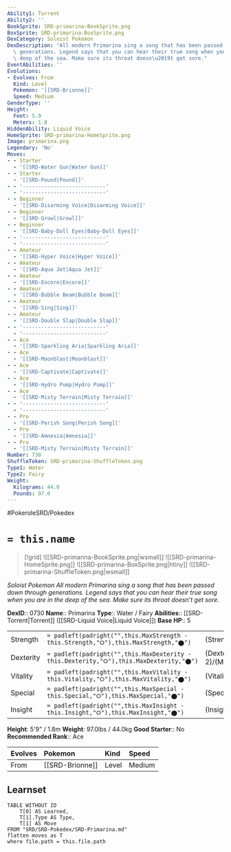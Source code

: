 ```yaml
---
Ability1: Torrent
Ability2: ''
BookSprite: SRD-primarina-BookSprite.png
BoxSprite: SRD-primarina-BoxSprite.png
DexCategory: Soloist Pokemon
DexDescription: "All modern Primarina sing a song that has been passed down through\
  \ generations. Legend says that you can hear their true song when you are in the\
  \ deep of the sea. Make sure its throat doesn\u2019t get sore."
EventAbilities: ''
Evolutions:
- Evolves: From
  Kind: Level
  Pokemon: '[[SRD-Brionne]]'
  Speed: Medium
GenderType: ''
Height:
  Feet: 5.9
  Meters: 1.8
HiddenAbility: Liquid Voice
HomeSprite: SRD-primarina-HomeSprite.png
Image: primarina.png
Legendary: 'No'
Moves:
- - Starter
  - '[[SRD-Water Gun|Water Gun]]'
- - Starter
  - '[[SRD-Pound|Pound]]'
- - '---------------------------'
  - '---------------------------'
- - Beginner
  - '[[SRD-Disarming Voice|Disarming Voice]]'
- - Beginner
  - '[[SRD-Growl|Growl]]'
- - Beginner
  - '[[SRD-Baby-Doll Eyes|Baby-Doll Eyes]]'
- - '---------------------------'
  - '---------------------------'
- - Amateur
  - '[[SRD-Hyper Voice|Hyper Voice]]'
- - Amateur
  - '[[SRD-Aqua Jet|Aqua Jet]]'
- - Amateur
  - '[[SRD-Encore|Encore]]'
- - Amateur
  - '[[SRD-Bubble Beam|Bubble Beam]]'
- - Amateur
  - '[[SRD-Sing|Sing]]'
- - Amateur
  - '[[SRD-Double Slap|Double Slap]]'
- - '---------------------------'
  - '---------------------------'
- - Ace
  - '[[SRD-Sparkling Aria|Sparkling Aria]]'
- - Ace
  - '[[SRD-Moonblast|Moonblast]]'
- - Ace
  - '[[SRD-Captivate|Captivate]]'
- - Ace
  - '[[SRD-Hydro Pump|Hydro Pump]]'
- - Ace
  - '[[SRD-Misty Terrain|Misty Terrain]]'
- - '---------------------------'
  - '---------------------------'
- - Pro
  - '[[SRD-Perish Song|Perish Song]]'
- - Pro
  - '[[SRD-Amnesia|Amnesia]]'
- - Pro
  - '[[SRD-Misty Terrain|Misty Terrain]]'
Number: 730
ShuffleToken: SRD-primarina-ShuffleToken.png
Type1: Water
Type2: Fairy
Weight:
  Kilograms: 44.0
  Pounds: 97.0
---
```


#PokeroleSRD/Pokedex

# `= this.name`

> [!grid]
> ![[SRD-primarina-BookSprite.png|wsmall]]
> ![[SRD-primarina-HomeSprite.png]]
> ![[SRD-primarina-BoxSprite.png|htiny]]
> ![[SRD-primarina-ShuffleToken.png|wsmall]]


*Soloist Pokemon*
*All modern Primarina sing a song that has been passed down through generations. Legend says that you can hear their true song when you are in the deep of the sea. Make sure its throat doesn’t get sore.*

**DexID**:: 0730
**Name**:: Primarina
**Type**:: Water / Fairy
**Abilities**:: [[SRD-Torrent|Torrent]] ([[SRD-Liquid Voice|Liquid Voice]])
**Base HP**:: 5

|           |                                                                                        |                                          |
| --------- | -------------------------------------------------------------------------------------- | ---------------------------------------- |
| Strength  | `= padleft(padright("",this.MaxStrength - this.Strength,"⭘"),this.MaxStrength,"⬤")`    | (Strength::2)/(MaxStrength::5)   |
| Dexterity | `= padleft(padright("",this.MaxDexterity - this.Dexterity,"⭘"),this.MaxDexterity,"⬤")` | (Dexterity:: 2)/(MaxDexterity::4) |
| Vitality  | `= padleft(padright("",this.MaxVitality - this.Vitality,"⭘"),this.MaxVitality,"⬤")`    | (Vitality::2)/(MaxVitality::5)   |
| Special   | `= padleft(padright("",this.MaxSpecial - this.Special,"⭘"),this.MaxSpecial,"⬤")`       | (Special::3)/(MaxSpecial::7)     |
| Insight   | `= padleft(padright("",this.MaxInsight - this.Insight,"⭘"),this.MaxInsight,"⬤")`       | (Insight::3)/(MaxInsight::6)     |

**Height**: 5'9" / 1.8m
**Weight**: 97.0lbs / 44.0kg
**Good Starter**:: No
**Recommended Rank**:: Ace

| Evolves   | Pokemon         | Kind   | Speed   |
|:----------|:----------------|:-------|:--------|
| From      | [[SRD-Brionne]] | Level  | Medium  |

## Learnset

```dataview
TABLE WITHOUT ID
    T[0] AS Learned,
    T[1].Type AS Type,
    T[1] AS Move
FROM "SRD/SRD-Pokedex/SRD-Primarina.md"
flatten moves as T
where file.path = this.file.path
```
